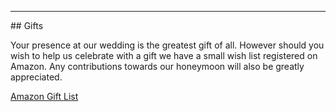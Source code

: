 ---
---

<hr/>
## Gifts

Your presence at our wedding is the greatest gift of all. However should you wish to help us celebrate with a gift we have a small wish list registered on Amazon. Any contributions towards our honeymoon will also be greatly appreciated.

<a class="button" target="_blank" href="http://www.amazon.co.uk/registry/wedding/3GAZOAFJKTF92">Amazon Gift List</a>

